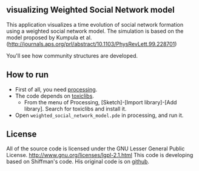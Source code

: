 ## visualizing Weighted Social Network model

This application visualizes a time evolution of social network formation using a weighted social network model.
The simulation is based on the model proposed by Kumpula et al. (http://journals.aps.org/prl/abstract/10.1103/PhysRevLett.99.228701)

You'll see how community structures are developed.

## How to run

- First of all, you need [processing](http://processing.org/).
- The code depends on [toxiclibs](http://toxiclibs.org/).
    - From the menu of Processing, [Sketch]-[Import library]-[Add library]. Search for toxiclibs and install it.
- Open `weighted_social_network_model.pde` in processing, and run it.

## License

All of the source code is licensed under the GNU Lesser General Public License.
http://www.gnu.org/licenses/lgpl-2.1.html
This code is developing based on Shiffman's code.
His original code is on [github](https://github.com/shiffman/The-Nature-of-Code-Examples).

